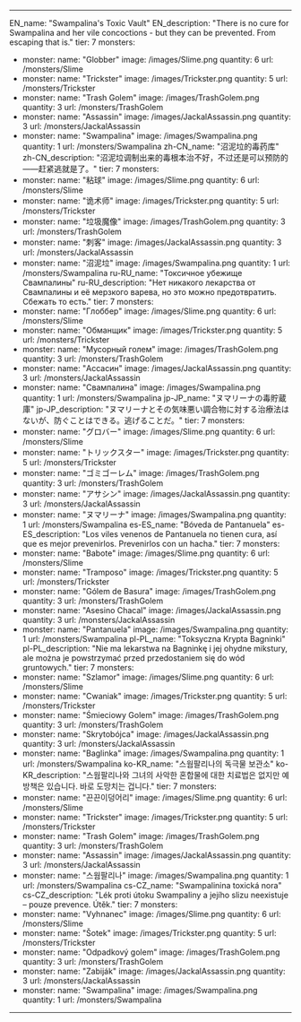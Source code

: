 ---

EN_name: "Swampalina's Toxic Vault"
EN_description: "There is no cure for Swampalina and her vile concoctions - but they can be prevented. From escaping that is."
tier: 7
monsters:
  - monster:
    name: "Globber"
    image: /images/Slime.png
    quantity: 6
    url: /monsters/Slime
  - monster:
    name: "Trickster"
    image: /images/Trickster.png
    quantity: 5
    url: /monsters/Trickster
  - monster:
    name: "Trash Golem"
    image: /images/TrashGolem.png
    quantity: 3
    url: /monsters/TrashGolem
  - monster:
    name: "Assassin"
    image: /images/JackalAssassin.png
    quantity: 3
    url: /monsters/JackalAssassin
  - monster:
    name: "Swampalina"
    image: /images/Swampalina.png
    quantity: 1
    url: /monsters/Swampalina
zh-CN_name: "沼泥垃的毒药库"
zh-CN_description: "沼泥垃调制出来的毒根本治不好，不过还是可以预防的——赶紧逃就是了。"
tier: 7
monsters:
  - monster:
    name: "粘球"
    image: /images/Slime.png
    quantity: 6
    url: /monsters/Slime
  - monster:
    name: "诡术师"
    image: /images/Trickster.png
    quantity: 5
    url: /monsters/Trickster
  - monster:
    name: "垃圾魔像"
    image: /images/TrashGolem.png
    quantity: 3
    url: /monsters/TrashGolem
  - monster:
    name: "刺客"
    image: /images/JackalAssassin.png
    quantity: 3
    url: /monsters/JackalAssassin
  - monster:
    name: "沼泥垃"
    image: /images/Swampalina.png
    quantity: 1
    url: /monsters/Swampalina
ru-RU_name: "Токсичное убежище Свампалины"
ru-RU_description: "Нет никакого лекарства от Свампалины и её мерзкого варева, но это можно предотвратить. Сбежать то есть."
tier: 7
monsters:
  - monster:
    name: "Глоббер"
    image: /images/Slime.png
    quantity: 6
    url: /monsters/Slime
  - monster:
    name: "Обманщик"
    image: /images/Trickster.png
    quantity: 5
    url: /monsters/Trickster
  - monster:
    name: "Мусорный голем"
    image: /images/TrashGolem.png
    quantity: 3
    url: /monsters/TrashGolem
  - monster:
    name: "Ассасин"
    image: /images/JackalAssassin.png
    quantity: 3
    url: /monsters/JackalAssassin
  - monster:
    name: "Свампалина"
    image: /images/Swampalina.png
    quantity: 1
    url: /monsters/Swampalina
jp-JP_name: "ヌマリーナの毒貯蔵庫"
jp-JP_description: "ヌマリーナとその気味悪い調合物に対する治療法はないが、防ぐことはできる。逃げることだ。"
tier: 7
monsters:
  - monster:
    name: "グロバー"
    image: /images/Slime.png
    quantity: 6
    url: /monsters/Slime
  - monster:
    name: "トリックスター"
    image: /images/Trickster.png
    quantity: 5
    url: /monsters/Trickster
  - monster:
    name: "ゴミゴーレム"
    image: /images/TrashGolem.png
    quantity: 3
    url: /monsters/TrashGolem
  - monster:
    name: "アサシン"
    image: /images/JackalAssassin.png
    quantity: 3
    url: /monsters/JackalAssassin
  - monster:
    name: "ヌマリーナ"
    image: /images/Swampalina.png
    quantity: 1
    url: /monsters/Swampalina
es-ES_name: "Bóveda de Pantanuela"
es-ES_description: "Los viles venenos de Pantanuela no tienen cura, así que es mejor prevenirlos. Prevenirlos con un hacha."
tier: 7
monsters:
  - monster:
    name: "Babote"
    image: /images/Slime.png
    quantity: 6
    url: /monsters/Slime
  - monster:
    name: "Tramposo"
    image: /images/Trickster.png
    quantity: 5
    url: /monsters/Trickster
  - monster:
    name: "Gólem de Basura"
    image: /images/TrashGolem.png
    quantity: 3
    url: /monsters/TrashGolem
  - monster:
    name: "Asesino Chacal"
    image: /images/JackalAssassin.png
    quantity: 3
    url: /monsters/JackalAssassin
  - monster:
    name: "Pantanuela"
    image: /images/Swampalina.png
    quantity: 1
    url: /monsters/Swampalina
pl-PL_name: "Toksyczna Krypta Bagninki"
pl-PL_description: "Nie ma lekarstwa na Bagninkę i jej ohydne mikstury, ale można je powstrzymać przed przedostaniem się do wód gruntowych."
tier: 7
monsters:
  - monster:
    name: "Szlamor"
    image: /images/Slime.png
    quantity: 6
    url: /monsters/Slime
  - monster:
    name: "Cwaniak"
    image: /images/Trickster.png
    quantity: 5
    url: /monsters/Trickster
  - monster:
    name: "Śmieciowy Golem"
    image: /images/TrashGolem.png
    quantity: 3
    url: /monsters/TrashGolem
  - monster:
    name: "Skrytobójca"
    image: /images/JackalAssassin.png
    quantity: 3
    url: /monsters/JackalAssassin
  - monster:
    name: "Baglinka"
    image: /images/Swampalina.png
    quantity: 1
    url: /monsters/Swampalina
ko-KR_name: "스웜팔리나의 독극물 보관소"
ko-KR_description: "스웜팔리나와 그녀의 사악한 혼합물에 대한 치료법은 없지만 예방책은 있습니다. 바로 도망치는 겁니다."
tier: 7
monsters:
  - monster:
    name: "끈끈이덩어리"
    image: /images/Slime.png
    quantity: 6
    url: /monsters/Slime
  - monster:
    name: "Trickster"
    image: /images/Trickster.png
    quantity: 5
    url: /monsters/Trickster
  - monster:
    name: "Trash Golem"
    image: /images/TrashGolem.png
    quantity: 3
    url: /monsters/TrashGolem
  - monster:
    name: "Assassin"
    image: /images/JackalAssassin.png
    quantity: 3
    url: /monsters/JackalAssassin
  - monster:
    name: "스웜팔리나"
    image: /images/Swampalina.png
    quantity: 1
    url: /monsters/Swampalina
cs-CZ_name: "Swampalinina toxická nora"
cs-CZ_description: "Lék proti útoku Swampaliny a jejího slizu neexistuje – pouze prevence. Útěk."
tier: 7
monsters:
  - monster:
    name: "Vyhnanec"
    image: /images/Slime.png
    quantity: 6
    url: /monsters/Slime
  - monster:
    name: "Šotek"
    image: /images/Trickster.png
    quantity: 5
    url: /monsters/Trickster
  - monster:
    name: "Odpadkový golem"
    image: /images/TrashGolem.png
    quantity: 3
    url: /monsters/TrashGolem
  - monster:
    name: "Zabiják"
    image: /images/JackalAssassin.png
    quantity: 3
    url: /monsters/JackalAssassin
  - monster:
    name: "Swampalina"
    image: /images/Swampalina.png
    quantity: 1
    url: /monsters/Swampalina
---